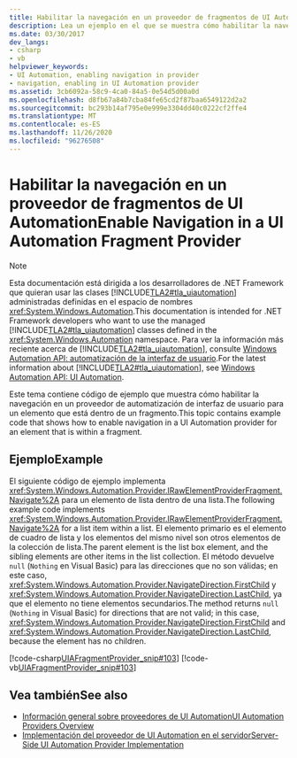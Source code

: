 ```yaml
---
title: Habilitar la navegación en un proveedor de fragmentos de UI Automation
description: Lea un ejemplo en el que se muestra cómo habilitar la navegación en un proveedor de automatización de la interfaz de usuario para un elemento que está dentro de un fragmento.
ms.date: 03/30/2017
dev_langs:
- csharp
- vb
helpviewer_keywords:
- UI Automation, enabling navigation in provider
- navigation, enabling in UI Automation provider
ms.assetid: 3cb6092a-58c9-4ca0-84a5-0e54d5d00a0d
ms.openlocfilehash: d8fb67a84b7cba84fe65cd2f87baa6549122d2a2
ms.sourcegitcommit: bc293b14af795e0e999e3304dd40c0222cf2ffe4
ms.translationtype: MT
ms.contentlocale: es-ES
ms.lasthandoff: 11/26/2020
ms.locfileid: "96276508"
---
```

# <a name="enable-navigation-in-a-ui-automation-fragment-provider"></a><span data-ttu-id="562f6-103">Habilitar la navegación en un proveedor de fragmentos de UI Automation</span><span class="sxs-lookup"><span data-stu-id="562f6-103">Enable Navigation in a UI Automation Fragment Provider</span></span>

> [!NOTE]
> <span data-ttu-id="562f6-104">Esta documentación está dirigida a los desarrolladores de .NET Framework que quieran usar las clases [!INCLUDE[TLA2#tla_uiautomation](../../../includes/tla2sharptla-uiautomation-md.md)] administradas definidas en el espacio de nombres <xref:System.Windows.Automation>.</span><span class="sxs-lookup"><span data-stu-id="562f6-104">This documentation is intended for .NET Framework developers who want to use the managed [!INCLUDE[TLA2#tla_uiautomation](../../../includes/tla2sharptla-uiautomation-md.md)] classes defined in the <xref:System.Windows.Automation> namespace.</span></span> <span data-ttu-id="562f6-105">Para ver la información más reciente acerca de [!INCLUDE[TLA2#tla_uiautomation](../../../includes/tla2sharptla-uiautomation-md.md)], consulte [Windows Automation API: automatización de la interfaz de usuario](/windows/win32/winauto/entry-uiauto-win32).</span><span class="sxs-lookup"><span data-stu-id="562f6-105">For the latest information about [!INCLUDE[TLA2#tla_uiautomation](../../../includes/tla2sharptla-uiautomation-md.md)], see [Windows Automation API: UI Automation](/windows/win32/winauto/entry-uiauto-win32).</span></span>  
  
 <span data-ttu-id="562f6-106">Este tema contiene código de ejemplo que muestra cómo habilitar la navegación en un proveedor de automatización de interfaz de usuario para un elemento que está dentro de un fragmento.</span><span class="sxs-lookup"><span data-stu-id="562f6-106">This topic contains example code that shows how to enable navigation in a UI Automation provider for an element that is within a fragment.</span></span>  
  
## <a name="example"></a><span data-ttu-id="562f6-107">Ejemplo</span><span class="sxs-lookup"><span data-stu-id="562f6-107">Example</span></span>  

 <span data-ttu-id="562f6-108">El siguiente código de ejemplo implementa <xref:System.Windows.Automation.Provider.IRawElementProviderFragment.Navigate%2A> para un elemento de lista dentro de una lista.</span><span class="sxs-lookup"><span data-stu-id="562f6-108">The following example code implements <xref:System.Windows.Automation.Provider.IRawElementProviderFragment.Navigate%2A> for a list item within a list.</span></span> <span data-ttu-id="562f6-109">El elemento primario es el elemento de cuadro de lista y los elementos del mismo nivel son otros elementos de la colección de lista.</span><span class="sxs-lookup"><span data-stu-id="562f6-109">The parent element is the list box element, and the sibling elements are other items in the list collection.</span></span> <span data-ttu-id="562f6-110">El método devuelve `null` (`Nothing` en Visual Basic) para las direcciones que no son válidas; en este caso, <xref:System.Windows.Automation.Provider.NavigateDirection.FirstChild> y <xref:System.Windows.Automation.Provider.NavigateDirection.LastChild>, ya que el elemento no tiene elementos secundarios.</span><span class="sxs-lookup"><span data-stu-id="562f6-110">The method returns `null` (`Nothing` in Visual Basic) for directions that are not valid; in this case, <xref:System.Windows.Automation.Provider.NavigateDirection.FirstChild> and <xref:System.Windows.Automation.Provider.NavigateDirection.LastChild>, because the element has no children.</span></span>  
  
 [!code-csharp[UIAFragmentProvider_snip#103](../../../samples/snippets/csharp/VS_Snippets_Wpf/UIAFragmentProvider_snip/CSharp/ListItemFragment.cs#103)]
 [!code-vb[UIAFragmentProvider_snip#103](../../../samples/snippets/visualbasic/VS_Snippets_Wpf/UIAFragmentProvider_snip/VisualBasic/ListItemFragment.vb#103)]  
  
## <a name="see-also"></a><span data-ttu-id="562f6-111">Vea también</span><span class="sxs-lookup"><span data-stu-id="562f6-111">See also</span></span>

- [<span data-ttu-id="562f6-112">Información general sobre proveedores de UI Automation</span><span class="sxs-lookup"><span data-stu-id="562f6-112">UI Automation Providers Overview</span></span>](ui-automation-providers-overview.md)
- [<span data-ttu-id="562f6-113">Implementación del proveedor de UI Automation en el servidor</span><span class="sxs-lookup"><span data-stu-id="562f6-113">Server-Side UI Automation Provider Implementation</span></span>](server-side-ui-automation-provider-implementation.md)
